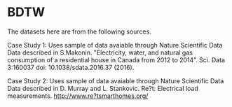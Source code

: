 # BDTW

The datasets here are from the following sources.

Case Study 1: Uses sample of data avaiable through Nature Scientific Data
	Data described in S.Makonin. "Electricity, water, and natural gas consumption of a residential house in Canada from 2012 to 2014”. Sci. Data 3:160037 doi: 10.1038/sdata.2016.37 (2016).

Case Study 2: Uses sample of data avaiable through Nature Scientific Data
	Data described in D. Murray and L. Stankovic. Re?t: Electrical load measurements. http://www.re?tsmarthomes.org/
